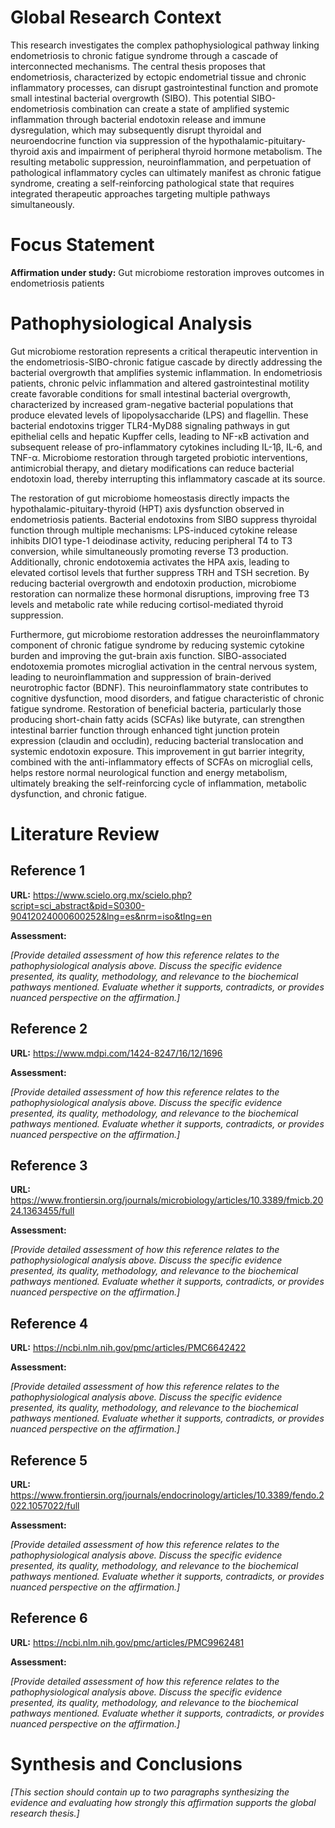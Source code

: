# Global Research Context

This research investigates the complex pathophysiological pathway linking endometriosis to chronic fatigue syndrome through a cascade of interconnected mechanisms. The central thesis proposes that endometriosis, characterized by ectopic endometrial tissue and chronic inflammatory processes, can disrupt gastrointestinal function and promote small intestinal bacterial overgrowth (SIBO). This potential SIBO-endometriosis combination can create a state of amplified systemic inflammation through bacterial endotoxin release and immune dysregulation, which may subsequently disrupt thyroidal and neuroendocrine function via suppression of the hypothalamic-pituitary-thyroid axis and impairment of peripheral thyroid hormone metabolism. The resulting metabolic suppression, neuroinflammation, and perpetuation of pathological inflammatory cycles can ultimately manifest as chronic fatigue syndrome, creating a self-reinforcing pathological state that requires integrated therapeutic approaches targeting multiple pathways simultaneously.

# Focus Statement

**Affirmation under study:** Gut microbiome restoration improves outcomes in endometriosis patients

# Pathophysiological Analysis

Gut microbiome restoration represents a critical therapeutic intervention in the endometriosis-SIBO-chronic fatigue cascade by directly addressing the bacterial overgrowth that amplifies systemic inflammation. In endometriosis patients, chronic pelvic inflammation and altered gastrointestinal motility create favorable conditions for small intestinal bacterial overgrowth, characterized by increased gram-negative bacterial populations that produce elevated levels of lipopolysaccharide (LPS) and flagellin. These bacterial endotoxins trigger TLR4-MyD88 signaling pathways in gut epithelial cells and hepatic Kupffer cells, leading to NF-κB activation and subsequent release of pro-inflammatory cytokines including IL-1β, IL-6, and TNF-α. Microbiome restoration through targeted probiotic interventions, antimicrobial therapy, and dietary modifications can reduce bacterial endotoxin load, thereby interrupting this inflammatory cascade at its source.

The restoration of gut microbiome homeostasis directly impacts the hypothalamic-pituitary-thyroid (HPT) axis dysfunction observed in endometriosis patients. Bacterial endotoxins from SIBO suppress thyroidal function through multiple mechanisms: LPS-induced cytokine release inhibits DIO1 type-1 deiodinase activity, reducing peripheral T4 to T3 conversion, while simultaneously promoting reverse T3 production. Additionally, chronic endotoxemia activates the HPA axis, leading to elevated cortisol levels that further suppress TRH and TSH secretion. By reducing bacterial overgrowth and endotoxin production, microbiome restoration can normalize these hormonal disruptions, improving free T3 levels and metabolic rate while reducing cortisol-mediated thyroid suppression.

Furthermore, gut microbiome restoration addresses the neuroinflammatory component of chronic fatigue syndrome by reducing systemic cytokine burden and improving the gut-brain axis function. SIBO-associated endotoxemia promotes microglial activation in the central nervous system, leading to neuroinflammation and suppression of brain-derived neurotrophic factor (BDNF). This neuroinflammatory state contributes to cognitive dysfunction, mood disorders, and fatigue characteristic of chronic fatigue syndrome. Restoration of beneficial bacteria, particularly those producing short-chain fatty acids (SCFAs) like butyrate, can strengthen intestinal barrier function through enhanced tight junction protein expression (claudin and occludin), reducing bacterial translocation and systemic endotoxin exposure. This improvement in gut barrier integrity, combined with the anti-inflammatory effects of SCFAs on microglial cells, helps restore normal neurological function and energy metabolism, ultimately breaking the self-reinforcing cycle of inflammation, metabolic dysfunction, and chronic fatigue.

# Literature Review

## Reference 1

**URL:** https://www.scielo.org.mx/scielo.php?script=sci_abstract&pid=S0300-90412024000600252&lng=es&nrm=iso&tlng=en

**Assessment:**

*[Provide detailed assessment of how this reference relates to the pathophysiological analysis above. Discuss the specific evidence presented, its quality, methodology, and relevance to the biochemical pathways mentioned. Evaluate whether it supports, contradicts, or provides nuanced perspective on the affirmation.]*

## Reference 2

**URL:** https://www.mdpi.com/1424-8247/16/12/1696

**Assessment:**

*[Provide detailed assessment of how this reference relates to the pathophysiological analysis above. Discuss the specific evidence presented, its quality, methodology, and relevance to the biochemical pathways mentioned. Evaluate whether it supports, contradicts, or provides nuanced perspective on the affirmation.]*

## Reference 3

**URL:** https://www.frontiersin.org/journals/microbiology/articles/10.3389/fmicb.2024.1363455/full

**Assessment:**

*[Provide detailed assessment of how this reference relates to the pathophysiological analysis above. Discuss the specific evidence presented, its quality, methodology, and relevance to the biochemical pathways mentioned. Evaluate whether it supports, contradicts, or provides nuanced perspective on the affirmation.]*

## Reference 4

**URL:** https://ncbi.nlm.nih.gov/pmc/articles/PMC6642422

**Assessment:**

*[Provide detailed assessment of how this reference relates to the pathophysiological analysis above. Discuss the specific evidence presented, its quality, methodology, and relevance to the biochemical pathways mentioned. Evaluate whether it supports, contradicts, or provides nuanced perspective on the affirmation.]*

## Reference 5

**URL:** https://www.frontiersin.org/journals/endocrinology/articles/10.3389/fendo.2022.1057022/full

**Assessment:**

*[Provide detailed assessment of how this reference relates to the pathophysiological analysis above. Discuss the specific evidence presented, its quality, methodology, and relevance to the biochemical pathways mentioned. Evaluate whether it supports, contradicts, or provides nuanced perspective on the affirmation.]*

## Reference 6

**URL:** https://ncbi.nlm.nih.gov/pmc/articles/PMC9962481

**Assessment:**

*[Provide detailed assessment of how this reference relates to the pathophysiological analysis above. Discuss the specific evidence presented, its quality, methodology, and relevance to the biochemical pathways mentioned. Evaluate whether it supports, contradicts, or provides nuanced perspective on the affirmation.]*

# Synthesis and Conclusions

*[This section should contain up to two paragraphs synthesizing the evidence and evaluating how strongly this affirmation supports the global research thesis.]*

